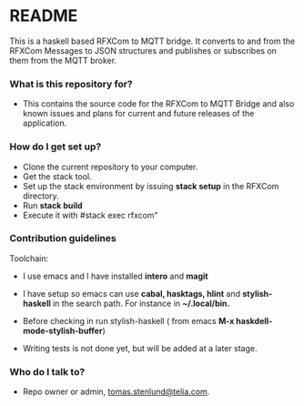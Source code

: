 # README #

This is a haskell based RFXCom to MQTT bridge. It converts to and from the RFXCom Messages to JSON structures and publishes or subscribes on them from the MQTT broker.

### What is this repository for? ###

* This contains the source code for the RFXCom to MQTT Bridge and also known issues and plans for current and future releases of the application.

### How do I get set up? ###

* Clone the current repository to your computer.
* Get the stack tool.
* Set up the stack environment by issuing **stack setup** in the RFXCom directory.
* Run **stack build**
* Execute it with #stack exec rfxcom"

### Contribution guidelines ###

Toolchain:

* I use emacs and I have installed **intero** and **magit**
* I have setup so emacs can use **cabal, hasktags, hlint** and **stylish-haskell** in the search path. For instance in **~/.local/bin.**

* Before checking in run stylish-haskell ( from emacs **M-x haskdell-mode-stylish-buffer**)

* Writing tests is not done yet, but will be added at a later stage.

### Who do I talk to? ###

* Repo owner or admin, tomas.stenlund@telia.com.
